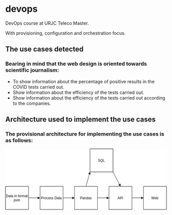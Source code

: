 # devops

DevOps course at URJC Teleco Master.

With provisioning, configuration and orchestration focus.

## The use cases detected 

### Bearing in mind that the web design is oriented towards scientific journalism:
- To show information about the percentage of positive results in the COVID tests carried out.
- Show information about the efficiency of the tests carried out.
- Show information about the efficiency of the tests carried out according to the companies.


## Architecture used to implement the use cases

### The provisional architecture for implementing the use cases is as follows:

![Architecture](/images/Diagram_drawio.png)
